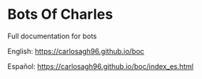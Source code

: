 # Bots Of Charles

Full documentation for bots

English: https://carlosagh96.github.io/boc

Español: https://carlosagh96.github.io/boc/index_es.html
